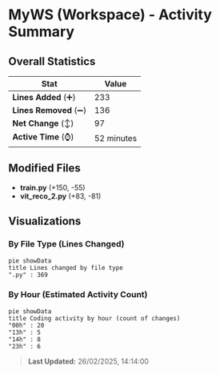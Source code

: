 # MyWS (Workspace) - Activity Summary 

## Overall Statistics

| Stat                   | Value                                                             |
| ---------------------- | ----------------------------------------------------------------- |
| **Lines Added** (➕)   | 233                                          |
| **Lines Removed** (➖) | 136                                        |
| **Net Change** (↕)    | 97                |
| **Active Time** (⌚)   | 52 minutes |


## Modified Files
- **train.py** (+150, -55)
- **vit_reco_2.py** (+83, -81)

## Visualizations

### By File Type (Lines Changed)

```mermaid
pie showData
title Lines changed by file type
".py" : 369
```

### By Hour (Estimated Activity Count)

```mermaid
pie showData
title Coding activity by hour (count of changes)
"00h" : 20
"13h" : 5
"14h" : 8
"23h" : 6
```


> **Last Updated:** 26/02/2025, 14:14:00